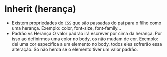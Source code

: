 # Inherit (herança)

- Existem propriedades do `CSS` que são passadas do pai para o filho como uma herança. Exemplo: color, font-size, font-family...
- Padrão vs Herança
  O valor padrão irá escrever por cima da herança. Por isso ao definirmos uma color no body, os <a> não mudam de cor.
  Exemplo: dei uma cor específica a um elemento no body, todos eles sofrerão essa alteração. Só não herda se o elemento tiver um valor padrão.
